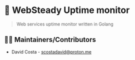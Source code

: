 # 🧙 WebSteady Uptime monitor

> Web services uptime monitor written in Golang

## 👨‍💻 Maintainers/Contributors

* David Costa - [scostadavid@proton.me](mailto:scostadavid@proton.me)

